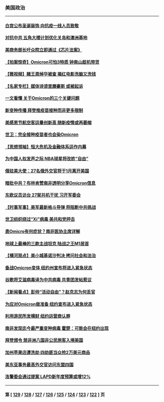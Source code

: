 ### 美国政治
---
#### [白宫公布圣诞装饰 向抗疫一线人员致敬](../../pages/ncid1078159/n13406395.md) 
#### [对抗中共 五角大楼计划优化关岛和澳洲基地](../../pages/ncid1078159/n13406412.md) 
#### [美商务部长吁众院立即通过《芯片法案》](../../pages/ncid1078159/n13406424.md) 
#### [【拍案惊奇】Omicron可怕3特质 钟南山趁机带货](../../pages/ncid1078159/n13406337.md) 
#### [【微视频】赌王周焯华被查 揭红电影洗脑又洗钱](../../pages/ncid1078159/n13406076.md) 
#### [【名家专栏】媒体诽谤里滕豪斯 或被起诉](../../pages/ncid1078159/n13405795.md) 
#### [一文看懂 关于Omicron的三个关键问题](../../pages/ncid1078159/n13406253.md) 
#### [新变种传播 拜登推疫苗接种而非更多限制](../../pages/ncid1078159/n13406071.md) 
#### [美感恩节航空客运量创新高 随新疫情或再萎缩](../../pages/ncid1078159/n13406062.md) 
#### [世卫：完全接种疫苗者也会染Omicron](../../pages/ncid1078159/n13405633.md) 
#### [【思想领袖】恒大危机及金融体系运作内幕](../../pages/ncid1078159/n13377415.md) 
#### [为中国人权发声之际 NBA球星将改姓“自由”](../../pages/ncid1078159/n13404464.md) 
#### [俄驻美大使：27名俄外交官将于1月离开美国](../../pages/ncid1078159/n13404354.md) 
#### [暗批中共？布林肯赞南非透明分享Omicron信息](../../pages/ncid1078159/n13404342.md) 
#### [东欧议员访台 27架共机干扰 习开军委会](../../pages/ncid1078159/n13404164.md) 
#### [【时事军事】美军最新格斗导弹 将阻断中共挑战](../../pages/ncid1078159/n13403356.md) 
#### [世卫组织绕过“Xi”病毒 美共和党抨击](../../pages/ncid1078159/n13404057.md) 
#### [患Omicro有何症状？南非医协主席详解](../../pages/ncid1078159/n13403880.md) 
#### [地球上最棒的三款主战坦克 陆战之王M1居首](../../pages/ncid1078159/n13392449.md) 
#### [【横河观点】美小城基诺沙判决 拷问社会和法治](../../pages/ncid1078159/n13402497.md) 
#### [备战Omicron变体 纽约州宣布将进入紧急状态](../../pages/ncid1078159/n13403169.md) 
#### [谷歌将艾滋病毒译为中共病毒 共青团发帖惹议](../../pages/ncid1078159/n13402099.md) 
#### [【新闻看点】彭帅“活动自由”？赵克志为何丢官](../../pages/ncid1078159/n13401136.md) 
#### [为应对Omicron做准备 纽约宣布进入紧急状态](../../pages/ncid1078159/n13401590.md) 
#### [利用游民所发横财 纽约运营商认罪](../../pages/ncid1078159/n13401587.md) 
#### [南非发现迄今最严重变种病毒 霍楚：可能会在纽约出现](../../pages/ncid1078159/n13401616.md) 
#### [拜登颁令 禁非洲八国非公民旅客入境美国](../../pages/ncid1078159/n13401683.md) 
#### [加州苹果店遭洗劫 四劫匪当众抢2万美元商品](../../pages/ncid1078159/n13401377.md) 
#### [美东亚事务最高外交官访问东盟四国](../../pages/ncid1078159/n13401535.md) 
#### [洛警委会通过提案 LAPD新年度预算或增12%](../../pages/ncid1078159/n13401513.md) 

---
#### 第 [ [129](./129.md) / [128](./128.md) / [127](./127.md) / [126](./126.md) / [125](./125.md) / [124](./124.md) / [123](./123.md) / [122](./122.md) ] 页
